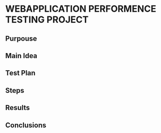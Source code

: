 # WEBAPPLICATION PERFORMENCE TESTING PROJECT

## Purpouse

## Main Idea

## Test Plan

## Steps

## Results

## Conclusions



